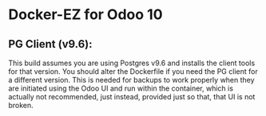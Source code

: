 # Docker-EZ for Odoo 10

## PG Client (v9.6):

This build assumes you are using Postgres v9.6 and installs the client tools for that version.
You should alter the Dockerfile if you need the PG client for a different version. This is needed
for backups to work properly when they are initiated using the Odoo UI and run within the container,
which is actually not recommended, just instead, provided just so that, that UI is not broken.
